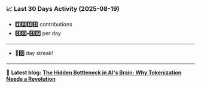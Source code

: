<!--START_STATS-->
### 📈 Last 30 Days Activity (2025-08-19)  
- **1️⃣2️⃣1️⃣4️⃣** contributions  
- **4️⃣0️⃣•4️⃣7️⃣** per day
---
- **🎱0️⃣** day streak!
---
📝 **Latest blog:** [**The Hidden Bottleneck in AI's Brain: Why Tokenization Needs a Revolution**](https://andriak.com/blog/tokenization-revolution)
<!--END_STATS-->
